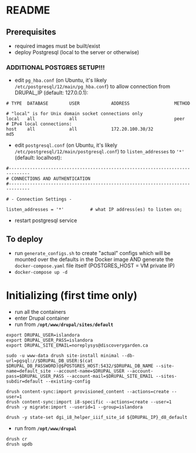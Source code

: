 # README

## Prerequisites
- required images must be built/exist
- deploy Postgresql (local to the server or otherwise)

### ADDITIONAL POSTGRES SETUP!!!
- edit `pg_hba.conf` (on Ubuntu, it's likely `/etc/postgresql/12/main/pg_hba.conf`) to allow connection from DRUPAL_IP (default: 127.0.0.1):
```
# TYPE  DATABASE        USER            ADDRESS                 METHOD

# "local" is for Unix domain socket connections only
local   all             all                                     peer
# IPv4 local connections:
host    all             all             172.20.100.30/32            md5
```

- edit `postgresql.conf` (on Ubuntu, it's likely `/etc/postgresql/12/main/postgresql.conf`) to `listen_addresses` to `'*'` (default: localhost):
```
#------------------------------------------------------------------------------
# CONNECTIONS AND AUTHENTICATION
#------------------------------------------------------------------------------

# - Connection Settings -

listen_addresses = '*'          # what IP address(es) to listen on;
```

- restart postgresql service


## To deploy 
- run `generate_configs.sh` to create "actual" configs which will be mounted over the defaults in the Docker image AND generate the `docker-compose.yaml` file itself (POSTGRES_HOST = VM private IP)
- `docker-compose up -d`

# Initializing (first time only)
- run all the containers
- enter Drupal container
- run from **`/opt/www/drupal/sites/default`**
```
export DRUPAL_USER=islandora
export DRUPAL_USER_PASS=islandora
export DRUPAL_SITE_EMAIL=noreplysys@discoverygarden.ca

sudo -u www-data drush site-install minimal --db-url=pgsql://$DRUPAL_DB_USER:$(cat $DRUPAL_DB_PASSWORD)@$POSTGRES_HOST:5432/$DRUPAL_DB_NAME --site-name=default_site --account-name=$DRUPAL_USER --account-pass=$DRUPAL_USER_PASS --account-mail=$DRUPAL_SITE_EMAIL --sites-subdir=default --existing-config

drush content-sync:import provisioned_content --actions=create --user=1
drush content-sync:import i8-specific --actions=create --user=1
drush -y migrate:import --userid=1 --group=islandora

drush -y state-set dgi_i8_helper_iiif_site_id ${DRUPAL_IP}_d8_default
```

- run from **`/opt/www/drupal`**
```
drush cr
drush updb
```
